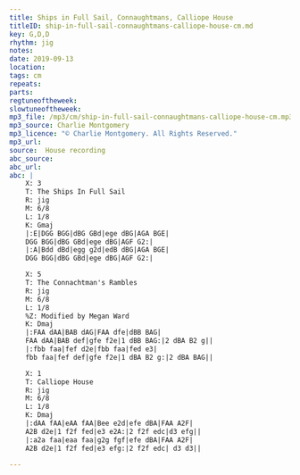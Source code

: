 ```yaml
---
title: Ships in Full Sail, Connaughtmans, Calliope House
titleID: ship-in-full-sail-connaughtmans-calliope-house-cm.md
key: G,D,D
rhythm: jig
notes:
date: 2019-09-13
location:
tags: cm
repeats:
parts:
regtuneoftheweek:
slowtuneoftheweek:
mp3_file: /mp3/cm/ship-in-full-sail-connaughtmans-calliope-house-cm.mp3
mp3_source: Charlie Montgomery
mp3_licence: "© Charlie Montgomery. All Rights Reserved."
mp3_url:
source:  House recording
abc_source:
abc_url:
abc: |
    X: 3
    T: The Ships In Full Sail
    R: jig
    M: 6/8
    L: 1/8
    K: Gmaj
    |:E|DGG BGG|dBG GBd|ege dBG|AGA BGE|
    DGG BGG|dBG GBd|ege dBG|AGF G2:|
    |:A|Bdd dBd|egg g2d|edB dBG|AGA BGE|
    DGG BGG|dBG GBd|ege dBG|AGF G2:|

    X: 5
    T: The Connachtman's Rambles
    R: jig
    M: 6/8
    L: 1/8
    %Z: Modified by Megan Ward
    K: Dmaj
    |:FAA dAA|BAB dAG|FAA dfe|dBB BAG|
    FAA dAA|BAB def|gfe f2e|1 dBB BAG:|2 dBA B2 g||
    |:fbb faa|fef d2e|fbb faa|fed e3|
    fbb faa|fef def|gfe f2e|1 dBA B2 g:|2 dBA BAG||

    X: 1
    T: Calliope House
    R: jig
    M: 6/8
    L: 1/8
    K: Dmaj
    |:dAA fAA|eAA fAA|Bee e2d|efe dBA|FAA A2F|
    A2B d2e|1 f2f fed|e3 e2A:|2 f2f edc|d3 efg||
    |:a2a faa|eaa faa|g2g fgf|efe dBA|FAA A2F|
    A2B d2e|1 f2f fed|e3 efg:|2 f2f edc| d3 d3||

---
```

